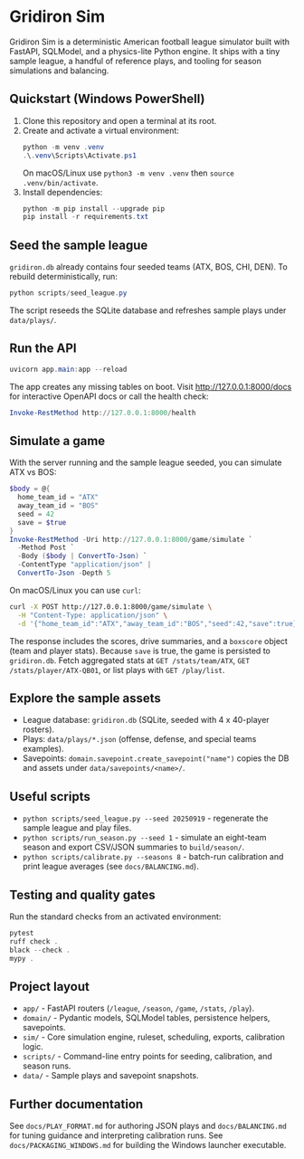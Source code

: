 # Gridiron Sim

Gridiron Sim is a deterministic American football league simulator built with FastAPI, SQLModel, and a physics-lite Python engine. It ships with a tiny sample league, a handful of reference plays, and tooling for season simulations and balancing.

## Quickstart (Windows PowerShell)

1. Clone this repository and open a terminal at its root.
2. Create and activate a virtual environment:
   ```powershell
   python -m venv .venv
   .\.venv\Scripts\Activate.ps1
   ```
   On macOS/Linux use `python3 -m venv .venv` then `source .venv/bin/activate`.
3. Install dependencies:
   ```powershell
   python -m pip install --upgrade pip
   pip install -r requirements.txt
   ```

## Seed the sample league

`gridiron.db` already contains four seeded teams (ATX, BOS, CHI, DEN). To rebuild deterministically, run:

```powershell
python scripts/seed_league.py
```

The script reseeds the SQLite database and refreshes sample plays under `data/plays/`.

## Run the API

```powershell
uvicorn app.main:app --reload
```

The app creates any missing tables on boot. Visit http://127.0.0.1:8000/docs for interactive OpenAPI docs or call the health check:

```powershell
Invoke-RestMethod http://127.0.0.1:8000/health
```

## Simulate a game

With the server running and the sample league seeded, you can simulate ATX vs BOS:

```powershell
$body = @{
  home_team_id = "ATX"
  away_team_id = "BOS"
  seed = 42
  save = $true
}
Invoke-RestMethod -Uri http://127.0.0.1:8000/game/simulate `
  -Method Post `
  -Body ($body | ConvertTo-Json) `
  -ContentType "application/json" |
  ConvertTo-Json -Depth 5
```

On macOS/Linux you can use `curl`:

```bash
curl -X POST http://127.0.0.1:8000/game/simulate \
  -H "Content-Type: application/json" \
  -d '{"home_team_id":"ATX","away_team_id":"BOS","seed":42,"save":true}' | jq
```

The response includes the scores, drive summaries, and a `boxscore` object (team and player stats). Because `save` is true, the game is persisted to `gridiron.db`. Fetch aggregated stats at `GET /stats/team/ATX`, `GET /stats/player/ATX-QB01`, or list plays with `GET /play/list`.

## Explore the sample assets

- League database: `gridiron.db` (SQLite, seeded with 4 x 40-player rosters).
- Plays: `data/plays/*.json` (offense, defense, and special teams examples).
- Savepoints: `domain.savepoint.create_savepoint("name")` copies the DB and assets under `data/savepoints/<name>/`.

## Useful scripts

- `python scripts/seed_league.py --seed 20250919` - regenerate the sample league and play files.
- `python scripts/run_season.py --seed 1` - simulate an eight-team season and export CSV/JSON summaries to `build/season/`.
- `python scripts/calibrate.py --seasons 8` - batch-run calibration and print league averages (see `docs/BALANCING.md`).

## Testing and quality gates

Run the standard checks from an activated environment:

```powershell
pytest
ruff check .
black --check .
mypy .
```

## Project layout

- `app/` - FastAPI routers (`/league`, `/season`, `/game`, `/stats`, `/play`).
- `domain/` - Pydantic models, SQLModel tables, persistence helpers, savepoints.
- `sim/` - Core simulation engine, ruleset, scheduling, exports, calibration logic.
- `scripts/` - Command-line entry points for seeding, calibration, and season runs.
- `data/` - Sample plays and savepoint snapshots.

## Further documentation

See `docs/PLAY_FORMAT.md` for authoring JSON plays and `docs/BALANCING.md` for tuning guidance and interpreting calibration runs.
See `docs/PACKAGING_WINDOWS.md` for building the Windows launcher executable.
